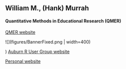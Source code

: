 ## William M., (Hank) Murrah

#### Quantitative Methods in Educational Research (QMER)

[QMER website](https://amp0129.wixsite.com/qmer)

![](figures/BannerFixed.png | width=400)

)
[Auburn R User Group website](https://auqmer.github.io/qmer_rug)

[Personal website](https://www.statistical-thinking.com/)




